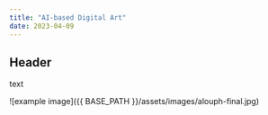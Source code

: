 ```yaml
---
title: "AI-based Digital Art"
date: 2023-04-09
---
```


## Header
text

![example image]({{ BASE_PATH }}/assets/images/alouph-final.jpg)
